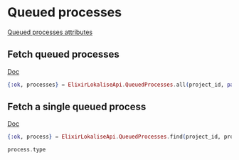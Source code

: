 # Queued processes

[Queued processes attributes](https://app.lokalise.com/api2docs/curl/#object-queued-processes)

## Fetch queued processes

[Doc](https://app.lokalise.com/api2docs/curl/#transition-list-all-processes-get)

```elixir
{:ok, processes} = ElixirLokaliseApi.QueuedProcesses.all(project_id, page: 2, limit: 1)
```

## Fetch a single queued process

[Doc](https://app.lokalise.com/api2docs/curl/#transition-retrieve-a-process-get)

```elixir
{:ok, process} = ElixirLokaliseApi.QueuedProcesses.find(project_id, process_id)

process.type
```
